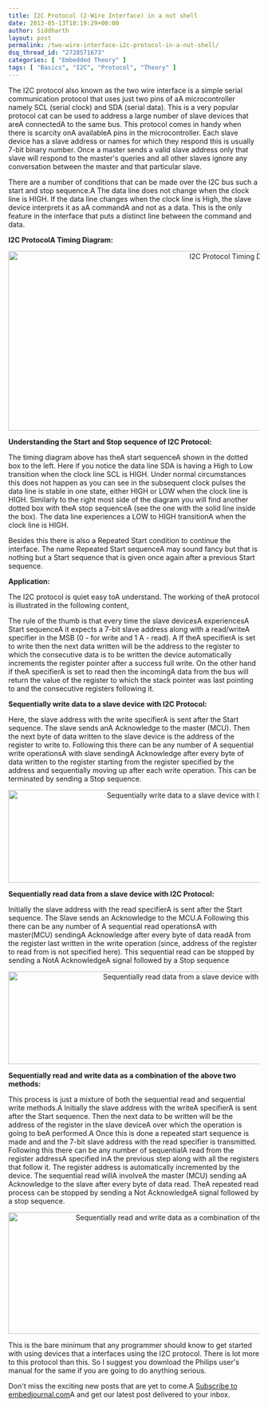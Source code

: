 ```yaml
---
title: I2C Protocol (2-Wire Interface) in a nut shell
date: 2013-05-13T18:19:29+00:00
author: Siddharth
layout: post
permalink: /two-wire-interface-i2c-protocol-in-a-nut-shell/
dsq_thread_id: "2728571673"
categories: [ "Embedded Theory" ]
tags: [ "Basics", "I2C", "Protocol", "Theory" ]
---
```


The I2C protocol also known as the two wire interface is a simple serial communication protocol that uses just two pins of aA microcontroller namely SCL (serial clock) and SDA (serial data). This is a very popular protocol cat can be used to address a large number of slave devices that areA connectedA to the same bus. This protocol comes in handy when there is scarcity onA availableA pins in the microcontroller. Each slave device has a slave address or names for which they respond this is usually 7-bit binary number. Once a master sends a valid slave address only that slave will respond to the master's queries and all other slaves ignore any conversation between the master and that particular slave.

There are a number of conditions that can be made over the I2C bus such a start and stop sequence.A The data line does not change when the clock line is HIGH. If the data line changes when the clock line is High, the slave device interprets it as aA commandA and not as a data. This is the only feature in the interface that puts a distinct line between the command and data.

**I2C ProtocolA Timing Diagram:**

<p style="text-align: center;">
  <a href="/images/posts/2013/05/untitled1-1.png"><img class="aligncenter size-full wp-image-80" alt="I2C Protocol Timing Diagram" src="/images/posts/2013/05/untitled1-1.png" width="900" height="360" srcset="/images/posts/2013/05/untitled1-1.png 900w, /images/posts/2013/05/untitled1-1-300x120.png 300w" sizes="(max-width: 900px) 100vw, 900px" /></a>
</p>

**Understanding the Start and Stop sequence of I2C Protocol:**

The timing diagram above has theA start sequenceA shown in the dotted box to the left. Here if you notice the data line SDA is having a High to Low transition when the clock line SCL is HIGH. Under normal circumstances this does not happen as you can see in the subsequent clock pulses the data line is stable in one state, either HIGH or LOW when the clock line is HIGH. Similarly to the right most side of the diagram you will find another dotted box with theA stop sequenceA (see the one with the solid line inside the box). The data line experiences a LOW to HIGH transitionA when the clock line is HIGH.

Besides this there is also a Repeated Start condition to continue the interface. The name Repeated Start sequenceA may sound fancy but that is nothing but a Start sequence that is given once again after a previous Start sequence.

**Application:**

The I2C protocol is quiet easy toA understand. The working of theA protocol is illustrated in the following content,

The rule of the thumb is that every time the slave devicesA experiencesA Start sequenceA it expects a 7-bit slave address along with a read/writeA specifier in the MSB (0 - for write and 1 A - read). A If theA specifierA is set to write then the next data written will be the address to the register to which the consecutive data is to be written the device automatically increments the register pointer after a success full write. On the other hand if theA specifierA is set to read then the incomingA data from the bus will return the value of the register to which the stack pointer was last pointing to and the consecutive registers following it.

**Sequentially write data to a slave device with I2C Protocol:**

Here, the slave address with the write specifierA is sent after the Start sequence. The slave sends anA Acknowledge to the master (MCU). Then the next byte of data written to the slave device is the address of the register to write to. Following this there can be any number of A sequential write operationsA with slave sendingA Acknowledge after every byte of data written to the register starting from the register specified by the address and sequentially moving up after each write operation. This can be terminated by sending a Stop sequence.

<p style="text-align: center;">
  <a href="/images/posts/2013/05/untitled3.png"><img class="aligncenter size-full wp-image-82" alt="Sequentially write data to a slave device with I2C Protocol" src="/images/posts/2013/05/untitled3.png" width="761" height="186" srcset="/images/posts/2013/05/untitled3.png 761w, /images/posts/2013/05/untitled3-300x73.png 300w" sizes="(max-width: 761px) 100vw, 761px" /></a>
</p>

 

**Sequentially read data from a slave device with I2C Protocol:**

Initially the slave address with the read specifierA is sent after the Start sequence. The Slave sends an Acknowledge to the MCU.A Following this there can be any number of A sequential read operationsA with master(MCU) sendingA Acknowledge after every byte of data readA  from the register last written in the write operation (since, address of the register to read from is not specified here). This sequential read can be stopped by sending a NotA AcknowledgeA signal followed by a Stop sequence

<p style="text-align: center;">
  <a href="/images/posts/2013/05/untitled41.png"><img class="aligncenter size-full wp-image-84" alt="Sequentially read data from a slave device with I2C Protocol" src="/images/posts/2013/05/untitled41.png" width="761" height="186" srcset="/images/posts/2013/05/untitled41.png 761w, /images/posts/2013/05/untitled41-300x73.png 300w" sizes="(max-width: 761px) 100vw, 761px" /></a>
</p>

 

**Sequentially read and write data as a combination of the above two methods:**

This process is just a mixture of both the sequential read and sequential write methods.A Initially the slave address with the writeA specifierA is sent after the Start sequence. Then the next data to be written will be the address of the register in the slave deviceA over which the operation is going to beA performed.A  Once this is done a repeated start sequence is made and and the 7-bit slave address with the read specifier is transmitted. Following this there can be any number of sequentialA read from the register addressA specified inA the previous step along with all the registers that follow it. The register address is automatically incremented by the device. The sequential read willA involveA the master (MCU) sending aA Acknowledge to the slave after every byte of data read. TheA repeated read process can be stopped by sending a Not AcknowledgeA signal followed by a stop sequence.

<p style="text-align: center;">
  <a href="/images/posts/2013/05/untitled2.png"><img class="aligncenter size-full wp-image-81" alt="Sequentially read and write data as a combination of the above two methods" src="/images/posts/2013/05/untitled2.png" width="760" height="244" srcset="/images/posts/2013/05/untitled2.png 760w, /images/posts/2013/05/untitled2-300x96.png 300w" sizes="(max-width: 760px) 100vw, 760px" /></a>
</p>

 

This is the bare minimum that any programmer should know to get started with using devices that a interfaces using the I2C protocol. There is lot more to this protocol than this. So I suggest you download the Philips user's manual for the same if you are going to do anything serious.

Don't miss the exciting new posts that are yet to come.A <a href="http://embedjournal.com/subscribe/" target="_blank">Subscribe to embedjournal.com</a>A and get our latest post delivered to your inbox.